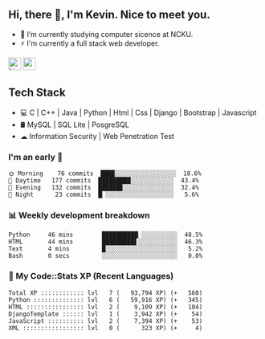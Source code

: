 ## Hi, there 👋, I'm Kevin. Nice to meet you.

- 🌱 I’m currently studying computer sicence at NCKU.
- ⚡ I'm currently a full stack web developer.

<a href="https://www.linkedin.com/in/kevin12686/"><img alt="LinkedIn" src="https://img.shields.io/badge/linkedin%20-%230077B5.svg?&style=for-the-badge&logo=linkedin&logoColor=white" height=25></a>
<a href="https://www.instagram.com/kevin12686/"><img src="https://img.shields.io/badge/instagram-3f729b?&style=for-the-badge&logo=instagram&logoColor=white" height=25></a>

## Tech Stack

* 💻 C | C++ | Java | Python | Html | Css | Django | Bootstrap | Javascript
* 🛢️ MySQL | SQL Lite | PosgreSQL
* ☁ Information Security | Web Penetration Test

### I'm an early 🐤

<!-- early_bird start -->

```text
🌞 Morning    76 commits  ███▉░░░░░░░░░░░░░░░░░  18.6%
🌆 Daytime   177 commits  █████████░░░░░░░░░░░░  43.4%
🌃 Evening   132 commits  ██████▊░░░░░░░░░░░░░░  32.4%
🌙 Night      23 commits  █▏░░░░░░░░░░░░░░░░░░░   5.6%
```

<!-- early_bird end -->

### 📊 Weekly development breakdown

<!-- code_time start -->

```text
Python     46 mins        ██████████▏░░░░░░░░░░  48.5%
HTML       44 mins        █████████▋░░░░░░░░░░░  46.3%
Text       4 mins         █░░░░░░░░░░░░░░░░░░░░   5.2%
Bash       0 secs         ░░░░░░░░░░░░░░░░░░░░░   0.0%
```

<!-- code_time end -->

### 🧰 My Code::Stats XP (Recent Languages)

<!-- codestats start -->

```text
Total XP :::::::::::: lvl   7 (   93,794 XP) (+   560)
Python :::::::::::::: lvl   6 (   59,916 XP) (+   345)
HTML :::::::::::::::: lvl   2 (    9,109 XP) (+   104)
DjangoTemplate :::::: lvl   1 (    3,942 XP) (+    54)
JavaScript :::::::::: lvl   2 (    7,394 XP) (+    53)
XML ::::::::::::::::: lvl   0 (      323 XP) (+     4)
```

<!-- codestats end -->
